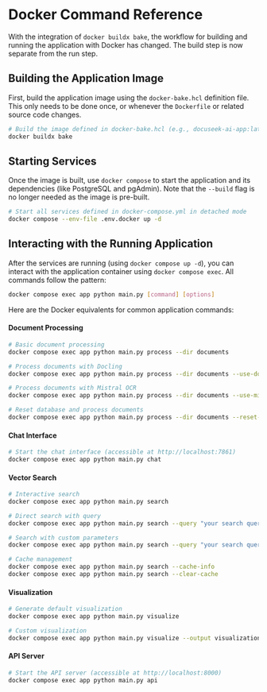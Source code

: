 # Docker Command Reference

With the integration of `docker buildx bake`, the workflow for building and running the application with Docker has changed. The build step is now separate from the run step.

## Building the Application Image

First, build the application image using the `docker-bake.hcl` definition file. This only needs to be done once, or whenever the `Dockerfile` or related source code changes.

```bash
# Build the image defined in docker-bake.hcl (e.g., docuseek-ai-app:latest)
docker buildx bake
```

## Starting Services

Once the image is built, use `docker compose` to start the application and its dependencies (like PostgreSQL and pgAdmin). Note that the `--build` flag is no longer needed as the image is pre-built.

```bash
# Start all services defined in docker-compose.yml in detached mode
docker compose --env-file .env.docker up -d
```

## Interacting with the Running Application

After the services are running (using `docker compose up -d`), you can interact with the application container using `docker compose exec`. All commands follow the pattern:

```bash
docker compose exec app python main.py [command] [options]
```

Here are the Docker equivalents for common application commands:

#### Document Processing
```bash
# Basic document processing
docker compose exec app python main.py process --dir documents

# Process documents with Docling
docker compose exec app python main.py process --dir documents --use-docling

# Process documents with Mistral OCR
docker compose exec app python main.py process --dir documents --use-mistral

# Reset database and process documents
docker compose exec app python main.py process --dir documents --reset-db
```

#### Chat Interface
```bash
# Start the chat interface (accessible at http://localhost:7861)
docker compose exec app python main.py chat
```

#### Vector Search
```bash
# Interactive search
docker compose exec app python main.py search

# Direct search with query
docker compose exec app python main.py search --query "your search query"

# Search with custom parameters
docker compose exec app python main.py search --query "your search query" --top-k 10 --threshold 0.6

# Cache management
docker compose exec app python main.py search --cache-info
docker compose exec app python main.py search --clear-cache
```

#### Visualization
```bash
# Generate default visualization
docker compose exec app python main.py visualize

# Custom visualization
docker compose exec app python main.py visualize --output visualizations/custom_visualization.html --perplexity 50
```

#### API Server
```bash
# Start the API server (accessible at http://localhost:8000)
docker compose exec app python main.py api
``` 